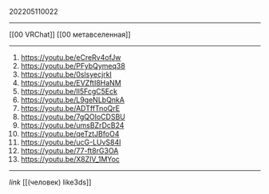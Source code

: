 202205110022
***
[[00 VRChat]] [[00 метавселенная]]
***
1. https://youtu.be/eCreRv4ofJw
2. https://youtu.be/PFybQymeq38
3. https://youtu.be/0slsyecjrkI
4. https://youtu.be/EVZftI8HaNM
5. https://youtu.be/Il5FcgC5Eck
6. https://youtu.be/L9geNLbQnkA
7. https://youtu.be/ADTffTnoQrE
8. https://youtu.be/7gQOIoCDSBU
9. https://youtu.be/umsBZrDcB24
10. https://youtu.be/qeTztJBfoO4
11. https://youtu.be/ucG-LUvS84I
12. https://youtu.be/77-ft8rG3OA
13. https://youtu.be/X8ZIV_1MYoc
***
*link*
[[(человек) like3ds]]